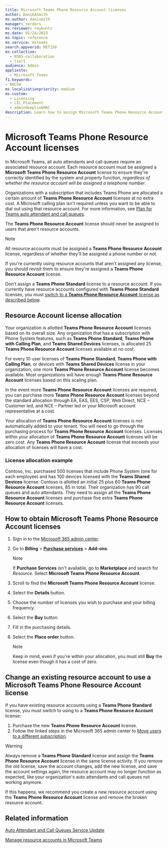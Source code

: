 ```yaml
---
title: Microsoft Teams Phone Resource Account licenses
author: DaniEASmith
ms.author: danismith
manager: serdars
ms.reviewer: roykuntz
ms.date: 02/24/2023
ms.topic: reference
ms.service: msteams
search.appverid: MET150
ms.collection: 
  - M365-collaboration
  - tier1
audience: Admin
appliesto: 
  - Microsoft Teams
f1.keywords:
- NOCSH
ms.localizationpriority: medium
ms.custom: 
  - Licensing
  - LIL_Placement
  - admindeeplinkMAC
description: Learn how to assign Microsoft Teams Phone Resource Account licenses to resource accounts for auto attendants and call queues in your organization.
---
```


# Microsoft Teams Phone Resource Account licenses

In Microsoft Teams, all auto attendants and call queues require an associated resource account. Each resource account must be assigned a **Microsoft Teams Phone Resource Account** license to ensure they're correctly identified by the system and properly function, *regardless of whether the resource account will be assigned a telephone number*.

Organizations with a subscription that includes Teams Phone are allocated a certain amount of **Teams Phone Resource Account** licenses at no extra cost. A Microsoft calling plan isn't required unless you want to be able to dial out using that resource account. For more information, see [Plan for Teams auto attendant and call queues](../plan-auto-attendant-call-queue.md#prerequisites).

The **Teams Phone Resource Account** license should never be assigned to users that aren't resource accounts.

> [!NOTE]
> All resource accounts must be assigned a **Teams Phone Resource Account** license, regardless of whether they'll be assigned a phone number or not.
>
> If you're currently using resource accounts that aren't assigned any license, you should revisit them to ensure they're assigned a **Teams Phone Resource Account** license.
>
> Don't assign a **Teams Phone Standard** license to a resource account. If you currently have resource accounts configured with **Teams Phone Standard** licenses, you must [switch to a **Teams Phone Resource Account** license as described below](#change-an-existing-resource-account-to-use-a-microsoft-teams-phone-resource-account-license).

## Resource Account license allocation

Your organization is allotted **Teams Phone Resource Account** licenses based on its overall size. Any organization that has a subscription with Phone System features, such as **Teams Phone Standard**, **Teams Phone with Calling Plan**, and **Teams Shared Devices** licenses, is allocated 25 **Teams Phone Resource Account** licenses available at no cost.

For every 10 user licenses of **Teams Phone Standard**, **Teams Phone with Calling Plan**, or devices with **Teams Shared Devices** license in your organization, one more **Teams Phone Resource Account** license becomes available.  Most organizations will have enough **Teams Phone Resource Account** licenses based on this scaling plan.

In the event more **Teams Phone Resource Account** licenses are required, you can purchase more **Teams Phone Resource Account** licenses beyond the standard allocation through EA, EAS, EES, CSP, Web Direct, NCE – Customer led, and NCE – Partner led or your Microsoft account representative at a cost.

Your allocation of **Teams Phone Resource Account** licenses is not automatically added to your tenant. You will need to go through the purchasing process for **Teams Phone Resource Account** licenses. Licenses within your allocation of **Teams Phone Resource Account** licenses will be zero cost. Any **Teams Phone Resource Account** license that exceeds your allocation of licenses will have a cost.

### License allocation example

Contoso, Inc. purchased 500 licenses that include Phone System (one for each employee) and has 100 devices licensed with the **Teams Shared Devices** license. Contoso is allotted an initial 25 plus 60 **Teams Phone Resource Account** licenses, 85 in total. Their organization has 90 call queues and auto attendants. They need to assign all the **Teams Phone Resource Account** licenses and purchase five extra **Teams Phone Resource Account** licenses.

## How to obtain Microsoft Teams Phone Resource Account licenses

1. Sign in to the [Microsoft 365 admin center](https://go.microsoft.com/fwlink/p/?linkid=2024339).
1. Go to **Billing** > [**Purchase services**](https://go.microsoft.com/fwlink/p/?linkid=868433) > **Add-ons**.
    > [!NOTE]
    > If **Purchase Services** isn't available, go to **Marketplace** and search for *Resource*. Select **Microsoft Teams Phone Resource Account**.
1. Scroll to find the **Microsoft Teams Phone Resource Account** license.
1. Select the **Details** button.
1. Choose the number of licenses you wish to purchase and your billing frequency.
1. Select the **Buy** button.
1. Fill in the purchasing details.
1. Select the **Place order** button.

   > [!NOTE]
   > Keep in mind, even if you're within your allocation, you must still **Buy** the license even though it has a cost of zero.

## Change an existing resource account to use a Microsoft Teams Phone Resource Account license

If you have existing resource accounts using a **Teams Phone Standard** license, you must switch to using to a **Teams Phone Resource Account** license:

1. Purchase the new **Teams Phone Resource Account** license.
2. Follow the linked steps in the Microsoft 365 admin center to [Move users to a different subscription](/microsoft-365/admin/manage/assign-licenses-to-users#move-users-to-a-different-subscription).

> [!WARNING]
> Always remove a **Teams Phone Standard** license and assign the **Teams Phone Resource Account** license in the same license activity. If you remove the old license, save the account changes, add the new license, and save the account settings again, the resource account may no longer function as expected, like your organization's auto attendants and call queues not working anymore.
>
> If this happens, we recommend you create a new resource account using the **Teams Phone Resource Account** license and remove the broken resource account.

## Related information

[Auto Attendant and Call Queues Service Update](https://techcommunity.microsoft.com/t5/Microsoft-Teams-Blog/Auto-Attendant-and-Call-Queues-Service-Update/ba-p/564521)

[Manage resource accounts in Microsoft Teams](../manage-resource-accounts.md)
